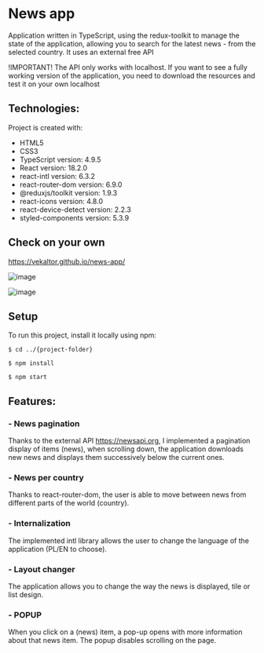 # News app

Application written in TypeScript, using the redux-toolkit to manage the state of the application, allowing you to search for the latest news - from the selected country. It uses an external free API

!IMPORTANT!
The API only works with localhost. If you want to see a fully working version of the application, you need to download the resources and test it on your own localhost

## Technologies:
<p>Project is created with:</p>
<ul>
  <li>HTML5</li>
  <li>CSS3</li>
  <li>TypeScript version: 4.9.5</li>
  <li>React version: 18.2.0</li>
  <li>react-intl version: 6.3.2</li>
  <li>react-router-dom version: 6.9.0</li>
  <li>@reduxjs/toolkit version: 1.9.3</li>
  <li>react-icons version: 4.8.0</li>
  <li>react-device-detect version: 2.2.3</li>
  <li>styled-components version: 5.3.9</li>
</ul>

## Check on your own
https://vekaltor.github.io/news-app/

![image](https://github.com/Vekaltor/news-app/assets/56607344/38afa552-3b95-4d6a-a00d-820f5b9ad8a9)


![image](https://github.com/Vekaltor/news-app/assets/56607344/04e18382-a2b8-4cea-9f7b-45bcc46741f8)


## Setup
To run this project, install it locally using npm:
````
$ cd ../{project-folder}

$ npm install

$ npm start
````

## Features:

### - News pagination
  Thanks to the external API https://newsapi.org, I implemented a pagination display of items (news), when scrolling down,
the application downloads new news and displays them successively below the current ones.


### - News per country
  Thanks to react-router-dom, the user is able to move between news from different parts of the world (country).
  
### - Internalization
  The implemented intl library allows the user to change the language of the application (PL/EN to choose).

### - Layout changer
  The application allows you to change the way the news is displayed, tile or list design.
 
### - POPUP
  When you click on a (news) item, a pop-up opens with more information about that news item.
The popup disables scrolling on the page.
  

